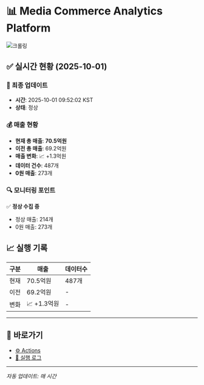 # 📊 Media Commerce Analytics Platform

![크롤링](https://img.shields.io/badge/크롤링-정상-green)

## ✅ 실시간 현황 (2025-10-01)

### 📍 최종 업데이트
- **시간**: 2025-10-01 09:52:02 KST
- **상태**: 정상

### 💰 매출 현황
- **현재 총 매출**: **70.5억원**
- **이전 총 매출**: 69.2억원
- **매출 변화**: 📈 +1.3억원
- **데이터 건수**: 487개
- **0원 매출**: 273개

### 🔍 모니터링 포인트

✅ **정상 수집 중**
- 정상 매출: 214개
- 0원 매출: 273개


## 📈 실행 기록

| 구분 | 매출 | 데이터수 |
|------|------|----------|
| 현재 | 70.5억원 | 487개 |
| 이전 | 69.2억원 | - |
| 변화 | 📈 +1.3억원 | - |

---

## 🔗 바로가기

- [⚙️ Actions](../../actions)
- [📝 실행 로그](../../actions/workflows/daily_scraping.yml)

---

*자동 업데이트: 매 시간*
